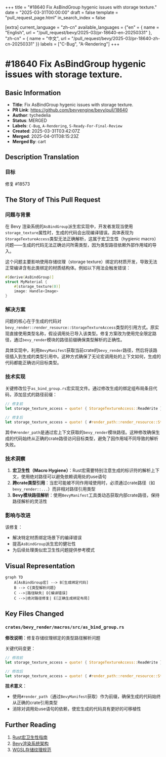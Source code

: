 +++
title = "#18640 Fix AsBindGroup hygenic issues with storage texture."
date = "2025-03-31T00:00:00"
draft = false
template = "pull_request_page.html"
in_search_index = false

[extra]
current_language = "zh-cn"
available_languages = {"en" = { name = "English", url = "/pull_request/bevy/2025-03/pr-18640-en-20250331" }, "zh-cn" = { name = "中文", url = "/pull_request/bevy/2025-03/pr-18640-zh-cn-20250331" }}
labels = ["C-Bug", "A-Rendering"]
+++

# #18640 Fix AsBindGroup hygenic issues with storage texture.

## Basic Information
- **Title**: Fix AsBindGroup hygenic issues with storage texture.
- **PR Link**: https://github.com/bevyengine/bevy/pull/18640
- **Author**: tychedelia
- **Status**: MERGED
- **Labels**: `C-Bug`, `A-Rendering`, `S-Ready-For-Final-Review`
- **Created**: 2025-03-31T03:42:07Z
- **Merged**: 2025-04-01T08:15:23Z
- **Merged By**: cart

## Description Translation
### 目标
修复 #18573

## The Story of This Pull Request

### 问题与背景
在 Bevy 渲染系统的`AsBindGroup`派生宏实现中，开发者发现当使用`storage_texture`属性时，生成的代码会出现编译错误。具体表现为`StorageTextureAccess`类型无法正确解析，这属于宏卫生性（hygienic macro）问题——生成的代码无法正确访问所需类型，因为类型路径依赖外部作用域的导入。

这个问题主要影响使用存储纹理（storage texture）绑定的材质开发，导致无法正常编译含有此类绑定的材质结构体。例如以下用法会触发错误：
```rust
#[derive(AsBindGroup)]
struct MyMaterial {
    #[storage_texture(0)]
    image: Handle<Image>
}
```

### 解决方案
问题的核心在于生成的代码对`bevy_render::render_resource::StorageTextureAccess`类型的引用方式。原实现直接使用类型名称，假设调用处已导入该类型。修复方案改为使用完全限定路径，通过`bevy_render`模块的路径前缀确保类型解析的正确性。

具体实现中，利用`BevyManifest`获取当前crate的`bevy_render`路径，然后将该路径插入到生成的类型引用中。这种方式确保了无论宏调用处的上下文如何，生成的代码都能正确访问目标类型。

### 技术实现
关键修改位于`as_bind_group.rs`宏实现文件。通过修改生成的绑定组布局条目代码，添加显式的路径前缀：

```rust
// 修复前
let storage_texture_access = quote! { StorageTextureAccess::ReadWrite };

// 修复后
let storage_texture_access = quote! { #render_path::render_resource::StorageTextureAccess::ReadWrite };
```
其中`#render_path`是通过宏上下文获取的`bevy_render`模块路径。这种修改确保生成的代码始终从正确的crate路径访问目标类型，避免了因作用域不同导致的解析失败。

### 技术洞察
1. **宏卫生性（Macro Hygiene）**：Rust宏需要特别注意生成的标识符的解析上下文，使用绝对路径可以避免依赖调用处的use语句
2. **跨crate类型引用**：当宏可能被不同作用域使用时，必须通过crate路径（如`bevy_render::...`）而非相对路径引用类型
3. **Bevy模块路径解析**：使用`BevyManifest`工具类动态获取内部crate路径，保持路径解析的灵活性

### 影响与改进
该修复：
- 解决特定材质绑定场景下的编译错误
- 提高`AsBindGroup`派生宏的健壮性
- 为后续处理类似宏卫生性问题提供参考模式

## Visual Representation

```mermaid
graph TD
    A[AsBindGroup宏] --> B[生成绑定代码]
    B --> C{类型解析问题}
    C -->|路径缺失| D[编译错误]
    C -->|绝对路径修复| E[正确生成绑定布局]
```

## Key Files Changed

### `crates/bevy_render/macros/src/as_bind_group.rs`
**修改说明**：修复存储纹理绑定的类型路径解析问题

关键代码变更：
```rust
// 修改前
let storage_texture_access = quote! { StorageTextureAccess::ReadWrite };

// 修改后
let storage_texture_access = quote! { #render_path::render_resource::StorageTextureAccess::ReadWrite };
```

**技术意义**：
- 使用`#render_path`（通过`BevyManifest`获取）作为前缀，确保生成的代码始终从正确的crate引用类型
- 消除对调用处use语句的依赖，使宏生成的代码具有更好的可移植性

## Further Reading
1. [Rust宏卫生性指南](https://doc.rust-lang.org/reference/macros-by-example.html#hygiene)
2. [Bevy渲染系统架构](https://bevyengine.org/learn/book/rendering/)
3. [WGSL存储纹理规范](https://www.w3.org/TR/WGSL/#storage-texture)